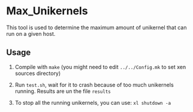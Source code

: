 # Max_Unikernels

This tool is used to determine the maximum amount of unikernel that can run 
on a given host.

## Usage

1. Compile with `make` (you might need to edit `../../Config.mk` to set xen sources directory)

2. Run `test.sh`, wait for it to crash because of too much unikernels running. Results are un the file `results`

3. To stop all the running unikernels, you can use:
   `xl shutdown -a`
